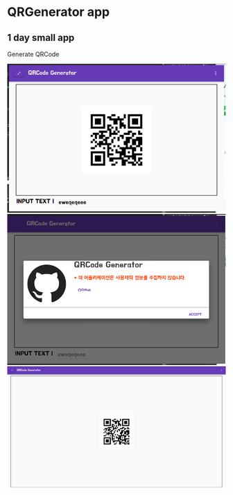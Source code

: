 # QRGenerator app

## 1 day small app

Generate QRCode    

![.](images/capture1.png)
![.](images/capture2.png)
![.](images/capture3.png)
